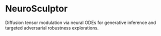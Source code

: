 # NeuroSculptor
Diffusion tensor modulation via neural ODEs for generative inference and targeted adversarial robustness explorations.
